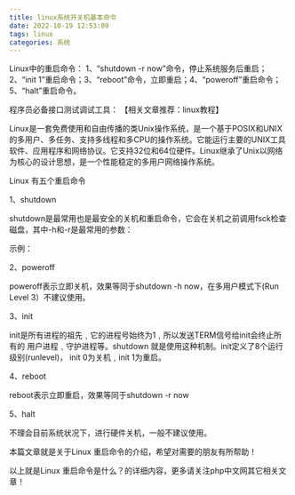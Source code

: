 ```yaml
---
title: linux系统开关机基本命令
date: 2022-10-19 12:53:09
tags: linux
categories: 系统
---
```

Linux中的重启命令： 1、“shutdown -r now”命令，停止系统服务后重启；2、“init 1”重启命令；3、“reboot”命令，立即重启；4、“poweroff”重启命令；5、“halt”重启命令。



程序员必备接口测试调试工具：
【相关文章推荐：linux教程】

Linux是一套免费使用和自由传播的类Unix操作系统，是一个基于POSIX和UNIX的多用户、多任务、支持多线程和多CPU的操作系统。它能运行主要的UNIX工具软件、应用程序和网络协议。它支持32位和64位硬件。Linux继承了Unix以网络为核心的设计思想，是一个性能稳定的多用户网络操作系统。

Linux 有五个重启命令

1、shutdown

shutdown是最常用也是最安全的关机和重启命令，它会在关机之前调用fsck检查磁盘，其中-h和-r是最常用的参数：





示例：











2、poweroff

poweroff表示立即关机，效果等同于shutdown -h now，在多用户模式下(Run Level 3）不建议使用。

3、init

























init是所有进程的祖先﹐它的进程号始终为1﹐所以发送TERM信号给init会终止所有的 用户进程﹑守护进程等。shutdown 就是使用这种机制。init定义了8个运行级别(runlevel)， init 0为关机﹐init 1为重启。

4、reboot

reboot表示立即重启，效果等同于shutdown -r now

5、halt

不理会目前系统状况下，进行硬件关机，一般不建议使用。

本篇文章就是关于Linux 重启命令的介绍，希望对需要的朋友有所帮助！

以上就是Linux 重启命令是什么？的详细内容，更多请关注php中文网其它相关文章！